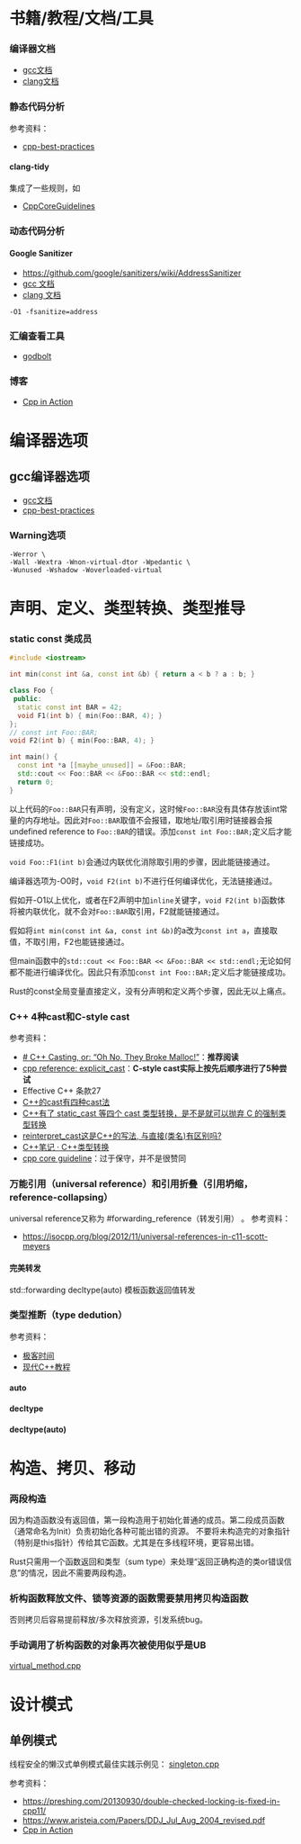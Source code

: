 # 书籍/教程/文档/工具
### 编译器文档
- [gcc文档](https://gcc.gnu.org/onlinedocs/)
- [clang文档](https://clang.llvm.org/docs/index.html#)

### 静态代码分析
参考资料：
- [cpp-best-practices](https://github.com/cpp-best-practices/cppbestpractices/blob/master/02-Use_the_Tools_Available.md)
#### clang-tidy
集成了一些规则，如
- [CppCoreGuidelines](https://github.com/isocpp/CppCoreGuidelines)

### 动态代码分析
#### Google Sanitizer
- https://github.com/google/sanitizers/wiki/AddressSanitizer
- [gcc 文档](https://gcc.gnu.org/onlinedocs/gcc/Instrumentation-Options.html)
- [clang 文档](https://clang.llvm.org/docs/index.html#)
```
-O1 -fsanitize=address
```

### 汇编查看工具
- [godbolt](https://godbolt.org/)

### 博客
- [Cpp in Action](http://blog.gerryyang.com/c/c++/%E7%BC%96%E7%A8%8B%E8%AF%AD%E8%A8%80/2019/05/06/cpp-in-action.html)

# 编译器选项
## gcc编译器选项
- [gcc文档](https://gcc.gnu.org/onlinedocs/)
- [cpp-best-practices](https://github.com/cpp-best-practices/cppbestpractices/blob/master/02-Use_the_Tools_Available.md)
### Warning选项
```
-Werror \
-Wall -Wextra -Wnon-virtual-dtor -Wpedantic \
-Wunused -Wshadow -Woverloaded-virtual
```


# 声明、定义、类型转换、类型推导
### static const 类成员
```cpp
#include <iostream>

int min(const int &a, const int &b) { return a < b ? a : b; }

class Foo {
 public:
  static const int BAR = 42;
  void F1(int b) { min(Foo::BAR, 4); }
};
// const int Foo::BAR;
void F2(int b) { min(Foo::BAR, 4); }

int main() {
  const int *a [[maybe_unused]] = &Foo::BAR;
  std::cout << Foo::BAR << &Foo::BAR << std::endl;
  return 0;
}
```

以上代码的`Foo::BAR`只有声明，没有定义，这时候`Foo::BAR`没有具体存放该int常量的内存地址。因此对`Foo::BAR`取值不会报错，取地址/取引用时链接器会报 undefined reference to `Foo::BAR`的错误。添加`const int Foo::BAR;`定义后才能链接成功。

`void Foo::F1(int b)`会通过内联优化消除取引用的步骤，因此能链接通过。

编译器选项为-O0时，`void F2(int b)`不进行任何编译优化，无法链接通过。

假如开-O1以上优化，或者在F2声明中加`inline`关键字，`void F2(int b)`函数体将被内联优化，就不会对`Foo::BAR`取引用，F2就能链接通过。

假如将`int min(const int &a, const int &b)`的a改为`const int a`，直接取值，不取引用，F2也能链接通过。

但main函数中的`std::cout << Foo::BAR << &Foo::BAR << std::endl;`无论如何都不能进行编译优化。因此只有添加`const int Foo::BAR;`定义后才能链接成功。

Rust的const全局变量直接定义，没有分声明和定义两个步骤，因此无以上痛点。

### C++ 4种cast和C-style cast

参考资料：
- [# C++ Casting, or: “Oh No, They Broke Malloc!”](https://embeddedartistry.com/blog/2017/03/15/c-casting-or-oh-no-they-broke-malloc/)：**推荐阅读**
- [cpp reference: explicit_cast](https://en.cppreference.com/w/cpp/language/explicit_cast)：**C-style cast实际上按先后顺序进行了5种尝试**
- Effective C++ 条款27
- [C++的cast有四种cast法](https://zhuanlan.zhihu.com/p/151744661)
- [C++有了 static_cast 等四个 cast 类型转换，是不是就可以抛弃 C 的强制类型转换](https://www.zhihu.com/question/493328539)
- [reinterpret_cast这是C++的写法, 与直接(类名)有区别吗?](https://www.zhihu.com/question/468514838/answer/1967696567)
- [C++笔记 · C++类型转换](https://zhuanlan.zhihu.com/p/27966225)
- [cpp core guideline](https://github.com/isocpp/CppCoreGuidelines/blob/master/CppCoreGuidelines.md#Pro-type-downcast)：过于保守，并不是很赞同

### 万能引用（universal reference）和引用折叠（引用坍缩，reference-collapsing）
universal reference又称为 #forwarding_reference（转发引用） 。
参考资料：
- https://isocpp.org/blog/2012/11/universal-references-in-c11-scott-meyers

#### 完美转发
std::forwarding
decltype(auto) 模板函数返回值转发

### 类型推断（type dedution）

参考资料：
- [极客时间](https://time.geekbang.org/column/article/176850)
- [现代C++教程](https://changkun.de/modern-cpp/zh-cn/02-usability/#decltype)

#### auto
#### decltype
#### decltype(auto)

# 构造、拷贝、移动
### 两段构造
因为构造函数没有返回值，第一段构造用于初始化普通的成员。第二段成员函数（通常命名为Init）负责初始化各种可能出错的资源。
不要将未构造完的对象指针（特别是this指针）传给其它函数。尤其是在多线程环境，更容易出错。

Rust只需用一个函数返回和类型（sum type）来处理“返回正确构造的类or错误信息”的情况，因此不需要两段构造。

### 析构函数释放文件、锁等资源的函数需要禁用拷贝构造函数
否则拷贝后容易提前释放/多次释放资源，引发系统bug。

### 手动调用了析构函数的对象再次被使用似乎是UB
[virtual_method.cpp](src/virtual_method.cpp)

# 设计模式

## 单例模式

线程安全的懒汉式单例模式最佳实践示例见：
[singleton.cpp](src/singleton.cpp)

参考资料：
- https://preshing.com/20130930/double-checked-locking-is-fixed-in-cpp11/
- https://www.aristeia.com/Papers/DDJ_Jul_Aug_2004_revised.pdf
- [Cpp in Action](http://blog.gerryyang.com/c/c++/%E7%BC%96%E7%A8%8B%E8%AF%AD%E8%A8%80/2019/05/06/cpp-in-action.html#%E5%8F%8C%E9%87%8D%E6%A3%80%E6%9F%A5%E9%94%81%E5%AE%9A)